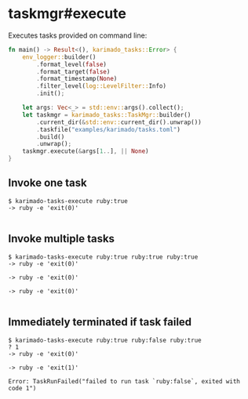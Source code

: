 # taskmgr#execute

Executes tasks provided on command line:

```rust
fn main() -> Result<(), karimado_tasks::Error> {
    env_logger::builder()
        .format_level(false)
        .format_target(false)
        .format_timestamp(None)
        .filter_level(log::LevelFilter::Info)
        .init();

    let args: Vec<_> = std::env::args().collect();
    let taskmgr = karimado_tasks::TaskMgr::builder()
        .current_dir(&std::env::current_dir().unwrap())
        .taskfile("examples/karimado/tasks.toml")
        .build()
        .unwrap();
    taskmgr.execute(&args[1..], || None)
}
```


## Invoke one task

```console
$ karimado-tasks-execute ruby:true
-> ruby -e 'exit(0)'


```


## Invoke multiple tasks

```console
$ karimado-tasks-execute ruby:true ruby:true ruby:true
-> ruby -e 'exit(0)'

-> ruby -e 'exit(0)'

-> ruby -e 'exit(0)'


```


## Immediately terminated if task failed

```console
$ karimado-tasks-execute ruby:true ruby:false ruby:true
? 1
-> ruby -e 'exit(0)'

-> ruby -e 'exit(1)'

Error: TaskRunFailed("failed to run task `ruby:false`, exited with code 1")

```
